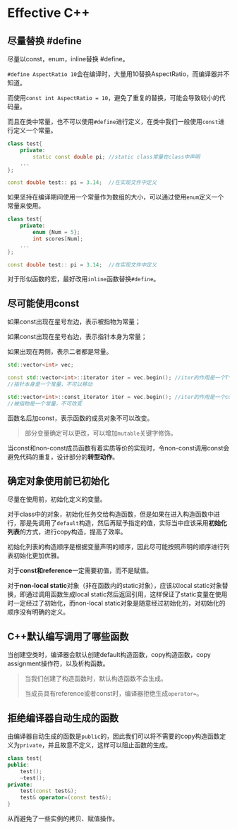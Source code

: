 Effective C++
===

## 尽量替换 \#define

尽量以const，enum，inline替换 \#define。

`#define AspectRatio 10`会在编译时，大量用10替换AspectRatio，而编译器并不知道。

而使用`const int AspectRatio = 10`，避免了重复的替换，可能会导致较小的代码量。

而且在类中常量，也不可以使用`#define`进行定义，在类中我们一般使用`const`进行定义一个常量。

```c++
class test{
    private:
    	static const double pi; //static class常量在class中声明
    ...
};

const double test:: pi = 3.14;  //在实现文件中定义
```

如果坚持在编译期间使用一个常量作为数组的大小，可以通过使用`enum`定义一个常量来使用。

```c++
class test{
    private:
    	enum {Num = 5};
    	int scores[Num];
    ...
};

const double test:: pi = 3.14;  //在实现文件中定义
```

对于形似函数的宏，最好改用`inline`函数替换`#define`。

## 尽可能使用const

如果const出现在星号左边，表示被指物为常量；

如果const出现在星号右边，表示指针本身为常量；

如果出现在两侧，表示二者都是常量。

```c++
std::vector<int> vec;

const std::vector<int>::iterator iter = vec.begin(); //iter的作用是一个T* const
//指针本身是一个常量，不可以移动

std::vector<int>::const_iterator iter = vec.begin(); //iter的作用是一个const T*
//被指物是一个常量，不可改变
```

函数名后加const，表示函数的成员对象不可以改变。

> 部分变量确定可以更改，可以增加`mutable`关键字修饰。

当const和non-const成员函数有着实质等价的实现时，令non-const调用const会避免代码的重复，设计部分的**转型动作**。

## 确定对象使用前已初始化

 尽量在使用前，初始化定义的变量。

对于class中的对象，初始化任务交给构造函数，但是如果在进入构造函数中进行，那是先调用了`default`构造，然后再赋予指定的值，实际当中应该采用**初始化列表**的方式，进行copy构造，提高了效率。

初始化列表的构造顺序是根据变量声明的顺序，因此尽可能按照声明的顺序进行列表初始化更加优雅。

对于**const和reference**一定需要初值，而不是赋值。

对于**non-local static**对象（非在函数内的static对象），应该以local static对象替换，即通过调用函数生成local static然后返回引用，这样保证了static变量在使用时一定经过了初始化，而non-local static对象是随意经过初始化的，对初始化的顺序没有明确的定义。

## C++默认编写调用了哪些函数

当创建空类时，编译器会默认创建default构造函数，copy构造函数，copy assignment操作符，以及析构函数。

> 当我们创建了构造函数时，默认构造函数不会生成。
>
> 当成员具有reference或者const时，编译器拒绝生成`operator=`。

## 拒绝编译器自动生成的函数

由编译器自动生成的函数是`public`的，因此我们可以将不需要的copy构造函数定义为`private`，并且故意不定义，这样可以阻止函数的生成。

```c++
class test{
public:
    test();
    ~test();
private:
    test(const test&);
    test& operator=(const test&);
}
```

从而避免了一些实例的拷贝、赋值操作。
